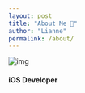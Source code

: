 ```yaml
---
layout: post
title: "About Me 🐠"
author: "Lianne"
permalink: /about/
---
```


![img](https://avatars.githubusercontent.com/u/89244357?v=4)

#### iOS Developer